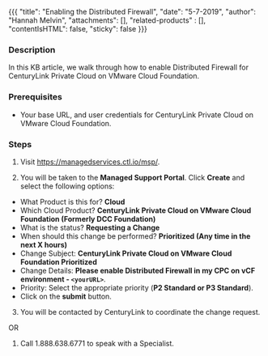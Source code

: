 {{{
  "title": "Enabling the Distributed Firewall",
  "date": "5-7-2019",
  "author": "Hannah Melvin",
  "attachments": [],
  "related-products" : [],
  "contentIsHTML": false,
  "sticky": false
}}}

### Description
In this KB article, we walk through how to enable Distributed Firewall for CenturyLink Private Cloud on VMware Cloud Foundation.

### Prerequisites
* Your base URL, and user credentials for CenturyLink Private Cloud on VMware Cloud Foundation.

### Steps

1. Visit https://managedservices.ctl.io/msp/.

2. You will be taken to the **Managed Support Portal**. Click **Create** and select the following options:

  * What Product is this for? **Cloud**
  * Which Cloud Product? **CenturyLink Private Cloud on VMware Cloud Foundation (Formerly DCC Foundation)**
  * What is the status? **Requesting a Change**
  * When should this change be performed? **Prioritized (Any time in the next X hours)**
  * Change Subject: **CenturyLink Private Cloud on VMware Cloud Foundation Prioritized**
  * Change Details: **Please enable Distributed Firewall in my CPC on vCF environment - `<yourURL>`**.
  * Priority: Select the appropriate priority (**P2 Standard or P3 Standard**).
  * Click on the **submit** button.

3. You will be contacted by CenturyLink to coordinate the change request.

OR

1. Call 1.888.638.6771 to speak with a Specialist.
